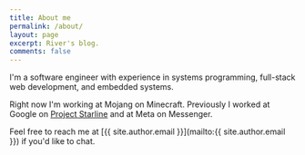 ```yaml
---
title: About me
permalink: /about/
layout: page
excerpt: River's blog.
comments: false
---
```


I'm a software engineer with experience in systems programming, full-stack web development, and embedded systems.

Right now I'm working at Mojang on Minecraft. Previously I worked at Google on [Project Starline](https://blog.google/technology/research/project-starline) and at Meta on Messenger.

Feel free to reach me at [{{ site.author.email }}](mailto:{{ site.author.email }}) if you'd like to chat.
